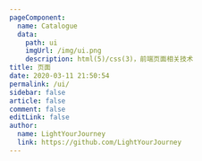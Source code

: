 ```yaml
---
pageComponent:
  name: Catalogue
  data:
    path: ui
    imgUrl: /img/ui.png
    description: html(5)/css(3)，前端页面相关技术
title: 页面
date: 2020-03-11 21:50:54
permalink: /ui/
sidebar: false
article: false
comment: false
editLink: false
author:
  name: LightYourJourney
  link: https://github.com/LightYourJourney
---
```


